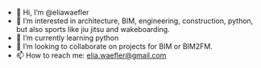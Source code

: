 - 👋 Hi, I’m @eliawaefler
- 👀 I’m interested in architecture, BIM, engineering, construction, python, but also sports like jiu jitsu and wakeboarding.
- 🌱 I’m currently learning python
- 💞️ I’m looking to collaborate on projects for BIM or BIM2FM. 
- 📫 How to reach me: elia.waefler@gmail.com 

<!---
eliawaefler/eliawaefler is a ✨ special ✨ repository because its `README.md` (this file) appears on your GitHub profile.
You can click the Preview link to take a look at your changes.
--->
